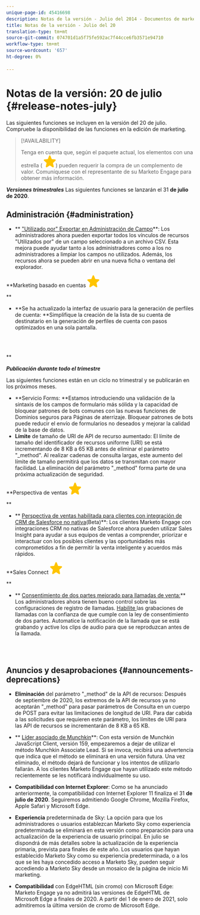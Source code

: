 ```yaml
---
unique-page-id: 45416698
description: Notas de la versión - Julio del 2014 - Documentos de marketing - Documentación del producto
title: Notas de la versión - Julio del 20
translation-type: tm+mt
source-git-commit: 074701d1a5f75fe592ac7f44cce6fb3571e94710
workflow-type: tm+mt
source-wordcount: '657'
ht-degree: 0%

---
```



# Notas de la versión: 20 de julio {#release-notes-july}

Las siguientes funciones se incluyen en la versión del 20 de julio. Compruebe la disponibilidad de las funciones en la edición de marketing.

>[!AVAILABILITY]
>
>
>Tenga en cuenta que, según el paquete actual, los elementos con una estrella ( ![(star)](assets/star-yellow.svg)) pueden requerir la compra de un complemento de valor. Comuníquese con el representante de su Marketo Engage para obtener más información.

***Versiones trimestrales*** Las siguientes funciones se lanzarán el 31  **de julio de 2020**.

## Administración {#administration}

* ** [&quot;Utilizado por&quot; Exportar en Administración de Campo](https://docs.marketo.com/x/hAK1Ag)**: Los administradores ahora pueden exportar todos los vínculos de recursos &quot;Utilizados por&quot; de un campo seleccionado a un archivo CSV. Esta mejora puede ayudar tanto a los administradores como a los no administradores a limpiar los campos no utilizados. Además, los recursos ahora se pueden abrir en una nueva ficha o ventana del explorador.

**Marketing basado en cuentas ![(star)](assets/star-yellow.svg)

**

* **Se ha actualizado la interfaz de usuario para la generación de perfiles de cuenta: **Simplifique la creación de la lista de su cuenta de destinatario en la generación de perfiles de cuenta con pasos optimizados en una sola pantalla.

<br> 

**

***Publicación durante todo el trimestre***

Las siguientes funciones están en un ciclo no trimestral y se publicarán en los próximos meses.

* **Servicio Forms: **Estamos introduciendo una validación de la sintaxis de los campos de formulario más sólida y la capacidad de bloquear patrones de bots comunes con las nuevas funciones de Dominios seguros para Páginas de aterrizaje. Bloquear patrones de bots puede reducir el envío de formularios no deseados y mejorar la calidad de la base de datos.
* **Límite** de tamaño de URI de API de recurso aumentado: El límite de tamaño del identificador de recursos uniforme (URI) se está incrementando de 8 KB a 65 KB antes de eliminar el parámetro &quot;_method&quot;. Al realizar cadenas de consulta largas, este aumento del límite de tamaño permitirá que los datos se transmitan con mayor facilidad. La eliminación del parámetro &quot;_method&quot; forma parte de una próxima actualización de seguridad.

**Perspectiva de ventas ![(estrella)](assets/star-yellow.svg)

**

* ** [Perspectiva de ventas habilitada para clientes con integración de CRM de Salesforce no nativa](https://docs.marketo.com/x/pQK1Ag)(Beta)**: Los clientes Marketo Engage con integraciones CRM no nativas de Salesforce ahora pueden utilizar Sales Insight para ayudar a sus equipos de ventas a comprender, priorizar e interactuar con los posibles clientes y las oportunidades más comprometidos a fin de permitir la venta inteligente y acuerdos más rápidos.

**Sales Connect ![(star)](assets/star-yellow.svg)

**

* ** [Consentimiento de dos partes mejorado para llamadas de venta:](https://docs.marketo.com/x/dgC1Ag)** Los administradores ahora tienen bueno control sobre las configuraciones de registro de llamadas. [Habilite ](https://docs.marketo.com/x/dAC1Ag) las grabaciones de llamadas con la confianza de que cumple con la ley de consentimiento de dos partes. Automatice la notificación de la llamada que se está grabando y active los clips de audio para que se reproduzcan antes de la llamada.

<br> 

## Anuncios y desaprobaciones {#announcements-deprecations}

* **Eliminación** del parámetro &quot;_method&quot; de la API de recursos: Después de septiembre de 2020, los extremos de la API de recursos ya no aceptarán &quot;_method&quot; para pasar parámetros de Consulta en un cuerpo de POST para evitar las limitaciones de longitud de URI. Para dar cabida a las solicitudes que requieren este parámetro, los límites de URI para las API de recursos se incrementarán de 8 KB a 65 KB.
* ** [Líder asociado de Munchkin](https://developers.marketo.com/blog/deprecation-of-munchkin-associate-lead-method/)**: Con esta versión de Munchkin JavaScript Client, versión 159, empezaremos a dejar de utilizar el método Munchkin Associate Lead. Si se invoca, recibirá una advertencia que indica que el método se eliminará en una versión futura. Una vez eliminado, el método dejará de funcionar y los intentos de utilizarlo fallarán. A los clientes Marketo Engage que hayan utilizado este método recientemente se les notificará individualmente su uso.
* **Compatibilidad con Internet Explorer**: Como se ha anunciado anteriormente, la compatibilidad con Internet Explorer 11 finaliza el 31  **de julio de 2020**. Seguiremos admitiendo Google Chrome, Mozilla Firefox, Apple Safari y Microsoft Edge.

* **Experiencia** predeterminada de Sky: La opción para que los administradores o usuarios establezcan Marketo Sky como experiencia predeterminada se eliminará en esta versión como preparación para una actualización de la experiencia de usuario principal. En julio se dispondrá de más detalles sobre la actualización de la experiencia primaria, prevista para finales de este año. Los usuarios que hayan establecido Marketo Sky como su experiencia predeterminada, o a los que se les haya concedido acceso a Marketo Sky, pueden seguir accediendo a Marketo Sky desde un mosaico de la página de inicio Mi marketing.
* **Compatibilidad** con EdgeHTML (sin cromo) con Microsoft Edge: Marketo Engage ya no admitirá las versiones de EdgeHTML de Microsoft Edge a finales de 2020. A partir del 1 de enero de 2021, solo admitiremos la última versión de cromo de Microsoft Edge.

